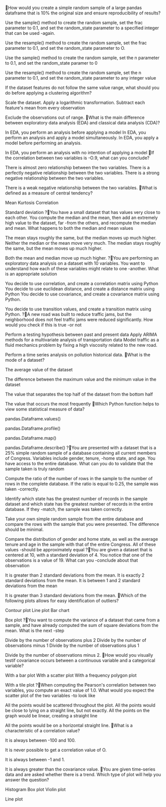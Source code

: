 How would you create a simple random sample of a large pandas dataframe that is 10% the original size and ensure reproducibility of results?


Use the sample() method to create the random sample, set the frac parameter to 0.1, and set the random_state parameter to a specified integer that can be used -again.

 
Use the resample() method to create the random sample, set the frac parameter to 0.1, and set the random_state parameter to O.

Use the sample() method to create the random sample, set the n parameter to 0.1, and set the random_state paramer to 0

Use the resample() method to create the random sample, set the n parameter to 0.1, and set the random_state parameter to any integer value

 

If the dataset features do not follow the same value range, what should you do before applying a clustering algorithm?

Scale the dataset.
Apply a logarithmic transformation.
Subtract each feature's mean from every observation

Exclude the observations out of range.
What is the main difference between exploratory data analysis (EDA) and classical data analysis (CDA)?

In EDA, you perform an analysis before applying a model
In EDA, you perform an analysis and apply a model simultaneously.
In EDA, you apply a model before performing an analysis.

In EDA, you perform an analysis with no intention of applying a model
If the correlation between two variables is -O.9, what can you conclude?

There is almost zero relationship between the two variables.
There is a perfectly negative relationship between the two variables.
There is a strong negative relationship between the two variables.

There is a weak negative relationship between the two variables.
What is defined as a measure of central tendency?

Mean
Kurtosis
Correlation

Standard deviation
?You have a small dataset that has values very close to each other. You compute the median and the mean, then add an extremely high value to the dataset, far -from the others, and recompute the median and mean. What happens to both the median and mean values

The mean stays roughly the same, but the median moves up much higher.
Neither the median or the mean move very much.
The median stays roughly the same, but the mean moves up much higher.

Both the mean and median move up much higher.
?You are performing an exploratory data analysis on a dataset with 10 variables. You want to understand how each of these variables might relate to one -another. What is an appropriate solution

You decide to use correlation, and create a correlation matrix using Python
You decide to use euclidean distance, and create a distance matrix using Python
You decide to use covariance, and create a covariance matrix using Python.

You decide to use transition values, and create a transition matrix using Python.
?A new road was built to reduce traffic jams, but the neighborhood does not feel traffic jams were reduced significantly. How would you check if this is true
-or not

Perform a testing hypothesis between past and present data
Apply ARIMA methods for a multivariate analysis of transportation data
Model traffic as a fluid mechanics problem by fixing a high viscosity related to the new road.

Perform a time series analysis on pollution historical data.
What is the mode of a dataset?

The average value of the dataset

The difference between the maximum value and the minimum value in the dataset

The value that separates the top half of the dataset from the bottom half

The value that occurs the most frequently
Which Python function helps to view some statistical measure of data?

pandas.Dataframe.values()

pandas.Dataframe.profile()

pandas.Dataframe.map()

pandas.Dataframe.describe()
?You are presented with a dataset that is a 25% simple random sample of a database containing all current members of Congress. Variables include gender, tenure, -home state, and age. You have access to the entire database. What can you do to validate that the sample taken is truly random

Compute the ratio of the number of rows in the sample to the number of rows in the complete database. If the ratio is equal to 0.25, the sample was taken -correctly.

Identify which state has the greatest number of records in the sample dataset and which state has the greatest number of records in the entire database. If they -match, the sample was taken correctly.

Take your own simple random sample from the entire database and compare the rows with the sample that you were presented. The difference should be minimal.

Compare the distribution of gender and home state, as well as the average tenure and age in the sample with that of the entire Congress. All of these values -should be approximately equal
?You are given a dataset that is centered at 10, with a standard deviation of 4. You notice that one of the observations is a value of 19. What can you
-conclude about that observation

It is greater than 2 standard deviations from the mean.
It is exactly 2 standard deviations from the mean.
It is between 1 and 2 standard deviations from the mean

It is greater than 3 standard deviations from the mean.
Which of the following plots allows for easy identification of outliers?

Contour plot
Line plot
Bar chart

Box plot
?You want to compute the variance of a dataset that came from a sample, and have already computed the sum of square deviations from the mean. What is the next -step

Divide by the number of observations plus 2
Divide by the number of observations minus 1
Divide by the number of observations plus 1

Divide by the number of observations minus 2.
How would you visually testif covariance occurs between a continuous variable and a categorical variable?

With a bar plot
With a scatter plot
With a frequency polygon plot

With a tile plot
?When computing the Pearson's correlation between two variables, you compute an exact value of 1.0. What would you expect the scatter plot of the two variables -to look like

All the points would be scattered throughout the plot.
All the points would be close to lying on a straight line, but not exactly.
All the points on the graph would be linear, creating a straight line

All the points would be on a horizontal straight line.
What is a characteristic of a correlation value?

It is always between -100 and 100.

It is never possible to get a correlation value of O.

It is always between -1 and 1.

It is always greater than the covariance value.
You are given time-series data and are asked whether there is a trend. Which type of plot will help you answer the question?

Histogram
Box plot
Violin plot

Line plot
 

